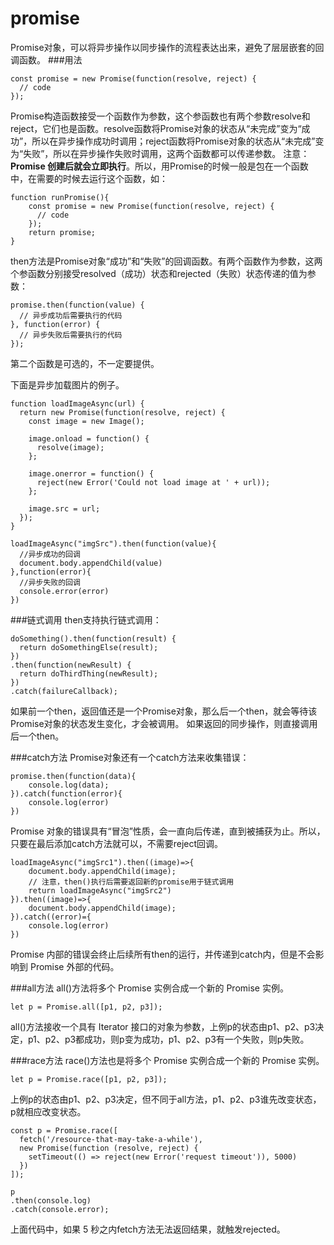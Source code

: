 promise
===================
Promise对象，可以将异步操作以同步操作的流程表达出来，避免了层层嵌套的回调函数。
###用法
```
const promise = new Promise(function(resolve, reject) {
  // code
});
```
Promise构造函数接受一个函数作为参数，这个参函数也有两个参数resolve和reject，它们也是函数。resolve函数将Promise对象的状态从“未完成”变为“成功”，所以在异步操作成功时调用；reject函数将Promise对象的状态从“未完成”变为“失败”，所以在异步操作失败时调用，这两个函数都可以传递参数。
注意：**Promise 创建后就会立即执行**。所以，用Promise的时候一般是包在一个函数中，在需要的时候去运行这个函数，如：
```
function runPromise(){
    const promise = new Promise(function(resolve, reject) {
      // code
    });
    return promise;
}
```
then方法是Promise对象“成功”和“失败”的回调函数。有两个函数作为参数，这两个参函数分别接受resolved（成功）状态和rejected（失败）状态传递的值为参数：
```
promise.then(function(value) {
  // 异步成功后需要执行的代码
}, function(error) {
  // 异步失败后需要执行的代码
});
```
第二个函数是可选的，不一定要提供。

下面是异步加载图片的例子。
```
function loadImageAsync(url) {
  return new Promise(function(resolve, reject) {
    const image = new Image();

    image.onload = function() {
      resolve(image);
    };

    image.onerror = function() {
      reject(new Error('Could not load image at ' + url));
    };

    image.src = url;
  });
}

loadImageAsync("imgSrc").then(function(value){
  //异步成功的回调
  document.body.appendChild(value)
},function(error){
  //异步失败的回调
  console.error(error)
})
```
###链式调用
then支持执行链式调用：
```
doSomething().then(function(result) {
  return doSomethingElse(result);
})
.then(function(newResult) {
  return doThirdThing(newResult);
})
.catch(failureCallback);
```
如果前一个then，返回值还是一个Promise对象，那么后一个then，就会等待该Promise对象的状态发生变化，才会被调用。
如果返回的同步操作，则直接调用后一个then。

###catch方法
Promise对象还有一个catch方法来收集错误：

	promise.then(function(data){
		console.log(data);
	}).catch(function(error){
		console.log(error)
	})

Promise 对象的错误具有“冒泡”性质，会一直向后传递，直到被捕获为止。所以，只要在最后添加catch方法就可以，不需要reject回调。

	loadImageAsync("imgSrc1").then((image)=>{
		document.body.appendChild(image);
		// 注意，then()执行后需要返回新的promise用于链式调用
		return loadImageAsync("imgSrc2")
	}).then((image)=>{
		document.body.appendChild(image);
	}).catch((error)={
		console.log(error)
	})
Promise 内部的错误会终止后续所有then的运行，并传递到catch内，但是不会影响到 Promise 外部的代码。

###all方法
all()方法将多个 Promise 实例合成一个新的 Promise 实例。
```
let p = Promise.all([p1, p2, p3]);
```
all()方法接收一个具有 Iterator 接口的对象为参数，上例p的状态由p1、p2、p3决定，p1、p2、p3都成功，则p变为成功，p1、p2、p3有一个失败，则p失败。

###race方法
race()方法也是将多个 Promise 实例合成一个新的 Promise 实例。
```
let p = Promise.race([p1, p2, p3]);
```
上例p的状态由p1、p2、p3决定，但不同于all方法，p1、p2、p3谁先改变状态，p就相应改变状态。
```
const p = Promise.race([
  fetch('/resource-that-may-take-a-while'),
  new Promise(function (resolve, reject) {
    setTimeout(() => reject(new Error('request timeout')), 5000)
  })
]);

p
.then(console.log)
.catch(console.error);
```
上面代码中，如果 5 秒之内fetch方法无法返回结果，就触发rejected。
